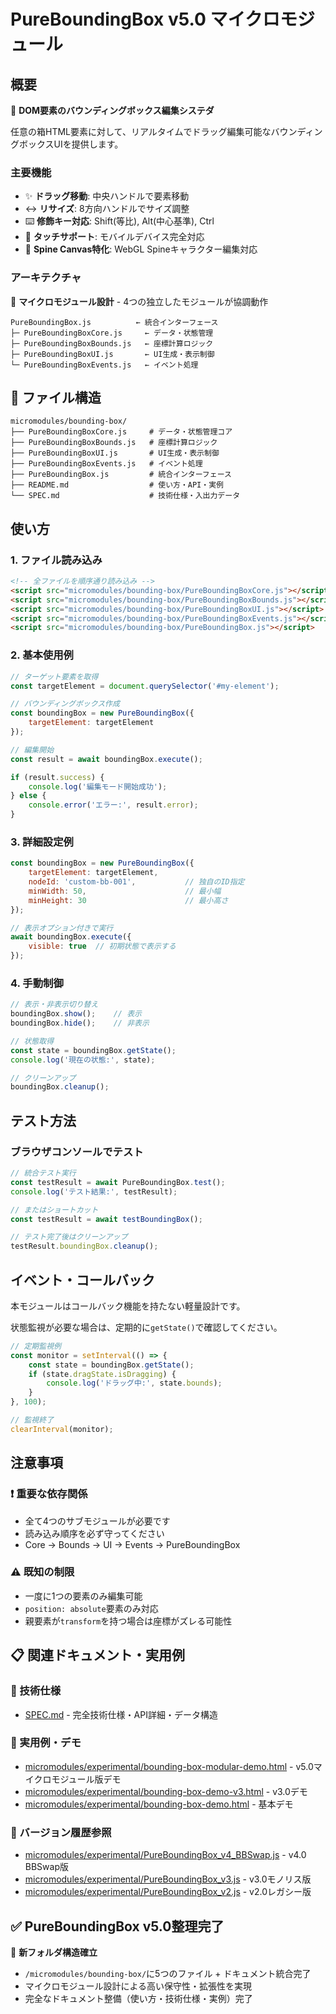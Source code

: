 # PureBoundingBox v5.0 マイクロモジュール

## 概要

🎯 **DOM要素のバウンディングボックス編集システダ**

任意の箱HTML要素に対して、リアルタイムでドラッグ編集可能なバウンディングボックスUIを提供します。

### 主要機能
- ✨ **ドラッグ移動**: 中央ハンドルで要素移動
- ↔️ **リサイズ**: 8方向ハンドルでサイズ調整
- ⌨️ **修飾キー対応**: Shift(等比), Alt(中心基準), Ctrl
- 📱 **タッチサポート**: モバイルデバイス完全対応
- 🎨 **Spine Canvas特化**: WebGL Spineキャラクター編集対応

### アーキテクチャ

🧩 **マイクロモジュール設計** - 4つの独立したモジュールが協調動作

```
PureBoundingBox.js          ← 統合インターフェース
├─ PureBoundingBoxCore.js     ← データ・状態管理
├─ PureBoundingBoxBounds.js   ← 座標計算ロジック
├─ PureBoundingBoxUI.js       ← UI生成・表示制御
└─ PureBoundingBoxEvents.js   ← イベント処理
```

## 📁 ファイル構造

```
micromodules/bounding-box/
├── PureBoundingBoxCore.js     # データ・状態管理コア
├── PureBoundingBoxBounds.js   # 座標計算ロジック
├── PureBoundingBoxUI.js       # UI生成・表示制御  
├── PureBoundingBoxEvents.js   # イベント処理
├── PureBoundingBox.js         # 統合インターフェース
├── README.md                  # 使い方・API・実例
└── SPEC.md                    # 技術仕様・入出力データ
```

## 使い方

### 1. ファイル読み込み

```html
<!-- 全ファイルを順序通り読み込み -->
<script src="micromodules/bounding-box/PureBoundingBoxCore.js"></script>
<script src="micromodules/bounding-box/PureBoundingBoxBounds.js"></script>
<script src="micromodules/bounding-box/PureBoundingBoxUI.js"></script>
<script src="micromodules/bounding-box/PureBoundingBoxEvents.js"></script>
<script src="micromodules/bounding-box/PureBoundingBox.js"></script>
```

### 2. 基本使用例

```javascript
// ターゲット要素を取得
const targetElement = document.querySelector('#my-element');

// バウンディングボックス作成
const boundingBox = new PureBoundingBox({
    targetElement: targetElement
});

// 編集開始
const result = await boundingBox.execute();

if (result.success) {
    console.log('編集モード開始成功');
} else {
    console.error('エラー:', result.error);
}
```

### 3. 詳細設定例

```javascript
const boundingBox = new PureBoundingBox({
    targetElement: targetElement,
    nodeId: 'custom-bb-001',           // 独自のID指定
    minWidth: 50,                      // 最小幅
    minHeight: 30                      // 最小高さ
});

// 表示オプション付きで実行
await boundingBox.execute({
    visible: true  // 初期状態で表示する
});
```

### 4. 手動制御

```javascript
// 表示・非表示切り替え
boundingBox.show();    // 表示
boundingBox.hide();    // 非表示

// 状態取得
const state = boundingBox.getState();
console.log('現在の状態:', state);

// クリーンアップ
boundingBox.cleanup();
```

## テスト方法

### ブラウザコンソールでテスト

```javascript
// 統合テスト実行
const testResult = await PureBoundingBox.test();
console.log('テスト結果:', testResult);

// またはショートカット
const testResult = await testBoundingBox();

// テスト完了後はクリーンアップ
testResult.boundingBox.cleanup();
```

## イベント・コールバック

本モジュールはコールバック機能を持たない軽量設計です。

状態監視が必要な場合は、定期的に`getState()`で確認してください。

```javascript
// 定期監視例
const monitor = setInterval(() => {
    const state = boundingBox.getState();
    if (state.dragState.isDragging) {
        console.log('ドラッグ中:', state.bounds);
    }
}, 100);

// 監視終了
clearInterval(monitor);
```

## 注意事項

### ❗ 重要な依存関係

- 全て4つのサブモジュールが必要です
- 読み込み順序を必ず守ってください
- Core → Bounds → UI → Events → PureBoundingBox

### ⚠️ 既知の制限

- 一度に1つの要素のみ編集可能
- `position: absolute`要素のみ対応
- 親要素が`transform`を持つ場合は座標がズレる可能性

## 📋 関連ドキュメント・実用例

### 📖 技術仕様
- [SPEC.md](./SPEC.md) - 完全技術仕様・API詳細・データ構造

### 🎯 実用例・デモ
- [micromodules/experimental/bounding-box-modular-demo.html](../experimental/bounding-box-modular-demo.html) - v5.0マイクロモジュール版デモ
- [micromodules/experimental/bounding-box-demo-v3.html](../experimental/bounding-box-demo-v3.html) - v3.0デモ
- [micromodules/experimental/bounding-box-demo.html](../experimental/bounding-box-demo.html) - 基本デモ

### 🔧 バージョン履歴参照
- [micromodules/experimental/PureBoundingBox_v4_BBSwap.js](../experimental/PureBoundingBox_v4_BBSwap.js) - v4.0 BBSwap版
- [micromodules/experimental/PureBoundingBox_v3.js](../experimental/PureBoundingBox_v3.js) - v3.0モノリス版
- [micromodules/experimental/PureBoundingBox_v2.js](../experimental/PureBoundingBox_v2.js) - v2.0レガシー版

## ✅ PureBoundingBox v5.0整理完了

🎯 **新フォルダ構造確立**
- `/micromodules/bounding-box/`に5つのファイル + ドキュメント統合完了
- マイクロモジュール設計による高い保守性・拡張性を実現
- 完全なドキュメント整備（使い方・技術仕様・実例）完了